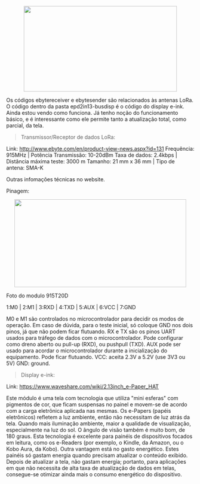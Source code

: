 <p align="center">
  <img width="410" height="229" src="https://github.com/gabrielsilvar/tcc_final/blob/main/lora.png">
</p>

Os códigos ebytereceiver e ebytesender são relacionados às antenas LoRa.
O código dentro da pasta epd2in13-busdisp é o código do display e-ink. Ainda estou vendo como funciona. Já tenho noção do funcionamento básico, e é interessante como ele permite tanto a atualização total, como parcial, da tela.

> Transmissor/Receptor de dados LoRa:

Link: http://www.ebyte.com/en/product-view-news.aspx?id=131
Frequência: 915MHz     | Potência Transmissão: 10-20dBm
Taxa de dados: 2.4kbps | Distância máxima teste: 3000 m
Tamanho: 21 mm x 36 mm | Tipo de antena: SMA-K

Outras infomações técnicas no website.

Pinagem:

<p align="center">
  <img width="460" height="235" src="https://raw.githubusercontent.com/gabrielsilvar/Arduino/master/loramodule.png">
</p>
Foto do modulo 915T20D

1:M0 | 2:M1 | 3:RXD | 4:TXD | 5:AUX | 6:VCC | 7:GND

M0 e M1 são controlados no microcontrolador para decidir os modos de operação. Em caso de dúvida, para o teste inicial, só coloque GND nos dois pinos, já que não podem ficar flutuando.
RX e TX são os pinos UART usados para tráfego de dados com o microcontrolador. Pode configurar como dreno aberto ou pull-up (RXD), ou pushpull (TXD).
AUX pode ser usado para acordar o microcontrolador durante a inicialização do equipamento. Pode ficar flutuando.
VCC: aceita 2.3V a 5.2V (use 3V3 ou 5V)
GND: ground.


> Display e-ink:

Link: https://www.waveshare.com/wiki/2.13inch_e-Paper_HAT

Este módulo é uma tela com tecnologia que utiliza "mini esferas" com pigmentos de cor, que ficam suspensas no painel e movem-se de acordo com a carga eletrônica aplicada nas mesmas. Os e-Papers (papéis eletrônicos) refletem a luz ambiente, então não necessitam de luz atrás da tela. Quando mais iluminação ambiente, maior a qualidade de visualização, especialmente na luz do sol. O ângulo de visão também é muito bom, de 180 graus. Esta tecnologia é excelente para painéis de dispositivos focados em leitura, como os e-Readers (por exemplo, o Kindle, da Amazon, ou o Kobo Aura, da Kobo).
Outra vantagem está no gasto energético. Estes painéis só gastam energia quando precisam atualizar o conteúdo exibido. Depois de atualizar a tela, não gastam energia; portanto, para aplicações em que não necessita de alta taxa de atualização de dados em telas, consegue-se otimizar ainda mais o consumo energético do dispositivo.